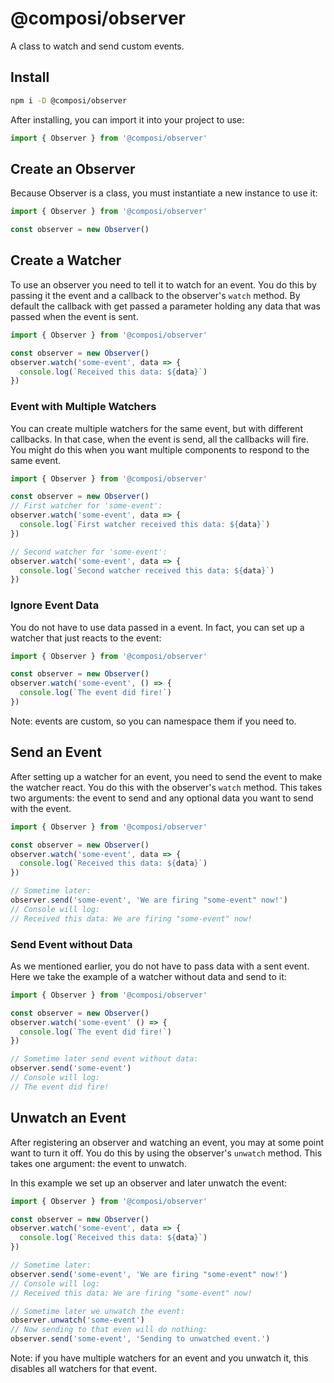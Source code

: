 # @composi/observer
A class to watch and send custom events.

## Install

```sh
npm i -D @composi/observer
```

After installing, you can import it into your project to use:

```javascript
import { Observer } from '@composi/observer'
```

## Create an Observer

Because Observer is a class, you must instantiate a new instance to use it:

```javascript
import { Observer } from '@composi/observer'

const observer = new Observer()
```

## Create a Watcher

To use an observer you need to tell it to watch for an event. You do this by passing it the event and a callback to the observer's `watch` method. By default the callback with get passed a parameter holding any data that was passed when the event is sent.

```javascript
import { Observer } from '@composi/observer'

const observer = new Observer()
observer.watch('some-event', data => {
  console.log(`Received this data: ${data}`)
})
```

### Event with Multiple Watchers

You can create multiple watchers for the same event, but with different callbacks. In that case, when the event is send, all the callbacks will fire. You might do this when you want multiple components to respond to the same event.

```javascript
import { Observer } from '@composi/observer'

const observer = new Observer()
// First watcher for 'some-event':
observer.watch('some-event', data => {
  console.log(`First watcher received this data: ${data}`)
})

// Second watcher for 'some-event':
observer.watch('some-event', data => {
  console.log(`Second watcher received this data: ${data}`)
})
```

### Ignore Event Data

You do not have to use data passed in a event. In fact, you can set up a watcher that just reacts to the event:

```javascript
import { Observer } from '@composi/observer'

const observer = new Observer()
observer.watch('some-event', () => {
  console.log(`The event did fire!`)
})
```

Note: events are custom, so you can namespace them if you need to.

## Send an Event

After setting up a watcher for an event, you need to send the event to make the watcher react. You do this with the observer's `watch` method. This takes two arguments: the event to send and any optional data you want to send with the event.

```javascript
import { Observer } from '@composi/observer'

const observer = new Observer()
observer.watch('some-event', data => {
  console.log(`Received this data: ${data}`)
})

// Sometime later:
observer.send('some-event', 'We are firing "some-event" now!')
// Console will log:
// Received this data: We are firing "some-event" now!
```

### Send Event without Data

As we mentioned earlier, you do not have to pass data with a sent event. Here we take the example of a watcher without data and send to it:


```javascript
import { Observer } from '@composi/observer'

const observer = new Observer()
observer.watch('some-event' () => {
  console.log(`The event did fire!`)
})

// Sometime later send event without data:
observer.send('some-event')
// Console will log:
// The event did fire!
```

## Unwatch an Event

After registering an observer and watching an event, you may at some point want to turn it off. You do this by using the observer's `unwatch` method. This takes one argument: the event to unwatch.

In this example we set up an observer and later unwatch the event:

```javascript
import { Observer } from '@composi/observer'

const observer = new Observer()
observer.watch('some-event', data => {
  console.log(`Received this data: ${data}`)
})

// Sometime later:
observer.send('some-event', 'We are firing "some-event" now!')
// Console will log:
// Received this data: We are firing "some-event" now!

// Sometime later we unwatch the event:
observer.unwatch('some-event')
// Now sending to that even will do nothing:
observer.send('some-event', 'Sending to unwatched event.')
```

Note: if you have multiple watchers for an event and you unwatch it, this disables all watchers for that event.

